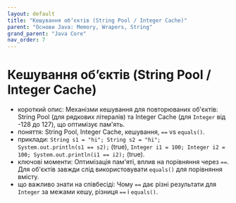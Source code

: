 ```yaml
---
layout: default
title: "Кешування обʼєктів (String Pool / Integer Cache)"
parent: "Основи Java: Memory, Wrapers, String"
grand_parent: "Java Core"
nav_order: 7
---
```


# Кешування обʼєктів (String Pool / Integer Cache)

*   короткий опис: Механізми кешування для повторюваних об'єктів: String Pool (для рядкових літералів) та Integer Cache (для `Integer` від -128 до 127), що оптимізує пам'ять.
*   поняття: String Pool, Integer Cache, кешування, `==` vs `equals()`.
*   приклади: `String s1 = "hi"; String s2 = "hi"; System.out.println(s1 == s2);` (true), `Integer i1 = 100; Integer i2 = 100; System.out.println(i1 == i2);` (true).
*   ключові моменти: Оптимізація пам'яті, вплив на порівняння через `==`. Для об'єктів завжди слід використовувати `equals()` для порівняння вмісту.
*   що важливо знати на співбесіді: Чому `==` дає різні результати для `Integer` за межами кешу, різниця `==` і `equals()`.
